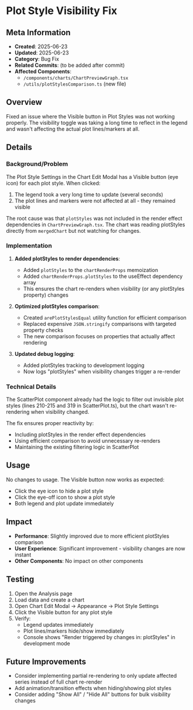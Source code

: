 # Plot Style Visibility Fix

## Meta Information
- **Created**: 2025-06-23
- **Updated**: 2025-06-23
- **Category**: Bug Fix
- **Related Commits**: (to be added after commit)
- **Affected Components**: 
  - `/components/charts/ChartPreviewGraph.tsx`
  - `/utils/plotStylesComparison.ts` (new file)

## Overview
Fixed an issue where the Visible button in Plot Styles was not working properly. The visibility toggle was taking a long time to reflect in the legend and wasn't affecting the actual plot lines/markers at all.

## Details
### Background/Problem
The Plot Style Settings in the Chart Edit Modal has a Visible button (eye icon) for each plot style. When clicked:
1. The legend took a very long time to update (several seconds)
2. The plot lines and markers were not affected at all - they remained visible

The root cause was that `plotStyles` was not included in the render effect dependencies in `ChartPreviewGraph.tsx`. The chart was reading plotStyles directly from `mergedChart` but not watching for changes.

### Implementation
1. **Added plotStyles to render dependencies**: 
   - Added `plotStyles` to the `chartRenderProps` memoization
   - Added `chartRenderProps.plotStyles` to the useEffect dependency array
   - This ensures the chart re-renders when visibility (or any plotStyles property) changes

2. **Optimized plotStyles comparison**:
   - Created `arePlotStylesEqual` utility function for efficient comparison
   - Replaced expensive `JSON.stringify` comparisons with targeted property checks
   - The new comparison focuses on properties that actually affect rendering

3. **Updated debug logging**:
   - Added plotStyles tracking to development logging
   - Now logs "plotStyles" when visibility changes trigger a re-render

### Technical Details
The ScatterPlot component already had the logic to filter out invisible plot styles (lines 210-215 and 319 in ScatterPlot.ts), but the chart wasn't re-rendering when visibility changed.

The fix ensures proper reactivity by:
- Including plotStyles in the render effect dependencies
- Using efficient comparison to avoid unnecessary re-renders
- Maintaining the existing filtering logic in ScatterPlot

## Usage
No changes to usage. The Visible button now works as expected:
- Click the eye icon to hide a plot style
- Click the eye-off icon to show a plot style
- Both legend and plot update immediately

## Impact
- **Performance**: Slightly improved due to more efficient plotStyles comparison
- **User Experience**: Significant improvement - visibility changes are now instant
- **Other Components**: No impact on other components

## Testing
1. Open the Analysis page
2. Load data and create a chart
3. Open Chart Edit Modal → Appearance → Plot Style Settings
4. Click the Visible button for any plot style
5. Verify:
   - Legend updates immediately
   - Plot lines/markers hide/show immediately
   - Console shows "Render triggered by changes in: plotStyles" in development mode

## Future Improvements
- Consider implementing partial re-rendering to only update affected series instead of full chart re-render
- Add animation/transition effects when hiding/showing plot styles
- Consider adding "Show All" / "Hide All" buttons for bulk visibility changes